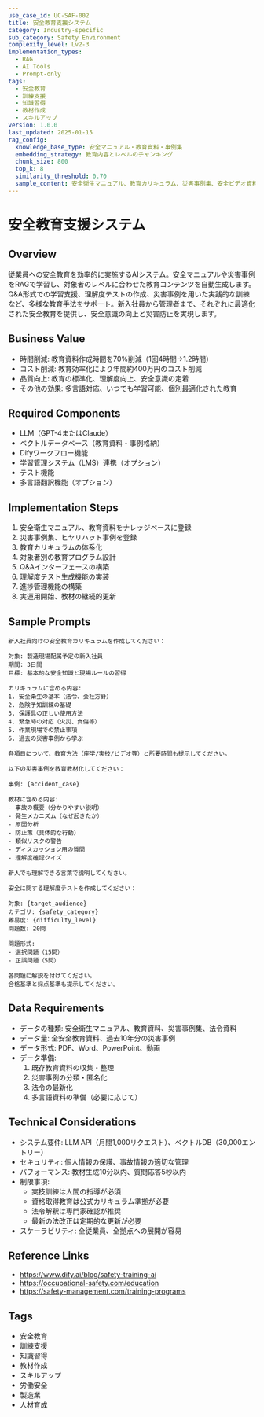 ```yaml
---
use_case_id: UC-SAF-002
title: 安全教育支援システム
category: Industry-specific
sub_category: Safety Environment
complexity_level: Lv2-3
implementation_types:
  - RAG
  - AI Tools
  - Prompt-only
tags:
  - 安全教育
  - 訓練支援
  - 知識習得
  - 教材作成
  - スキルアップ
version: 1.0.0
last_updated: 2025-01-15
rag_config:
  knowledge_base_type: 安全マニュアル・教育資料・事例集
  embedding_strategy: 教育内容とレベルのチャンキング
  chunk_size: 800
  top_k: 8
  similarity_threshold: 0.70
  sample_content: 安全衛生マニュアル、教育カリキュラム、災害事例集、安全ビデオ資料
---
```


# 安全教育支援システム

## Overview

従業員への安全教育を効率的に実施するAIシステム。安全マニュアルや災害事例をRAGで学習し、対象者のレベルに合わせた教育コンテンツを自動生成します。Q&A形式での学習支援、理解度テストの作成、災害事例を用いた実践的な訓練など、多様な教育手法をサポート。新入社員から管理者まで、それぞれに最適化された安全教育を提供し、安全意識の向上と災害防止を実現します。

## Business Value

- 時間削減: 教育資料作成時間を70%削減（1回4時間→1.2時間）
- コスト削減: 教育効率化により年間約400万円のコスト削減
- 品質向上: 教育の標準化、理解度向上、安全意識の定着
- その他の効果: 多言語対応、いつでも学習可能、個別最適化された教育

## Required Components

- LLM（GPT-4またはClaude）
- ベクトルデータベース（教育資料・事例格納）
- Difyワークフロー機能
- 学習管理システム（LMS）連携（オプション）
- テスト機能
- 多言語翻訳機能（オプション）

## Implementation Steps

1. 安全衛生マニュアル、教育資料をナレッジベースに登録
2. 災害事例集、ヒヤリハット事例を登録
3. 教育カリキュラムの体系化
4. 対象者別の教育プログラム設計
5. Q&Aインターフェースの構築
6. 理解度テスト生成機能の実装
7. 進捗管理機能の構築
8. 実運用開始、教材の継続的更新

## Sample Prompts

```
新入社員向けの安全教育カリキュラムを作成してください：

対象: 製造現場配属予定の新入社員
期間: 3日間
目標: 基本的な安全知識と現場ルールの習得

カリキュラムに含める内容:
1. 安全衛生の基本（法令、会社方針）
2. 危険予知訓練の基礎
3. 保護具の正しい使用方法
4. 緊急時の対応（火災、負傷等）
5. 作業現場での禁止事項
6. 過去の災害事例から学ぶ

各項目について、教育方法（座学/実技/ビデオ等）と所要時間も提示してください。
```

```
以下の災害事例を教育教材化してください：

事例: {accident_case}

教材に含める内容:
- 事故の概要（分かりやすい説明）
- 発生メカニズム（なぜ起きたか）
- 原因分析
- 防止策（具体的な行動）
- 類似リスクの警告
- ディスカッション用の質問
- 理解度確認クイズ

新人でも理解できる言葉で説明してください。
```

```
安全に関する理解度テストを作成してください：

対象: {target_audience}
カテゴリ: {safety_category}
難易度: {difficulty_level}
問題数: 20問

問題形式:
- 選択問題（15問）
- 正誤問題（5問）

各問題に解説を付けてください。
合格基準と採点基準も提示してください。
```

## Data Requirements

- データの種類: 安全衛生マニュアル、教育資料、災害事例集、法令資料
- データ量: 全安全教育資料、過去10年分の災害事例
- データ形式: PDF、Word、PowerPoint、動画
- データ準備:
  1. 既存教育資料の収集・整理
  2. 災害事例の分類・匿名化
  3. 法令の最新化
  4. 多言語資料の準備（必要に応じて）

## Technical Considerations

- システム要件: LLM API（月間1,000リクエスト）、ベクトルDB（30,000エントリー）
- セキュリティ: 個人情報の保護、事故情報の適切な管理
- パフォーマンス: 教材生成10分以内、質問応答5秒以内
- 制限事項:
  - 実技訓練は人間の指導が必須
  - 資格取得教育は公式カリキュラム準拠が必要
  - 法令解釈は専門家確認が推奨
  - 最新の法改正は定期的な更新が必要
- スケーラビリティ: 全従業員、全拠点への展開が容易

## Reference Links

- https://www.dify.ai/blog/safety-training-ai
- https://occupational-safety.com/education
- https://safety-management.com/training-programs

## Tags

- 安全教育
- 訓練支援
- 知識習得
- 教材作成
- スキルアップ
- 労働安全
- 製造業
- 人材育成

